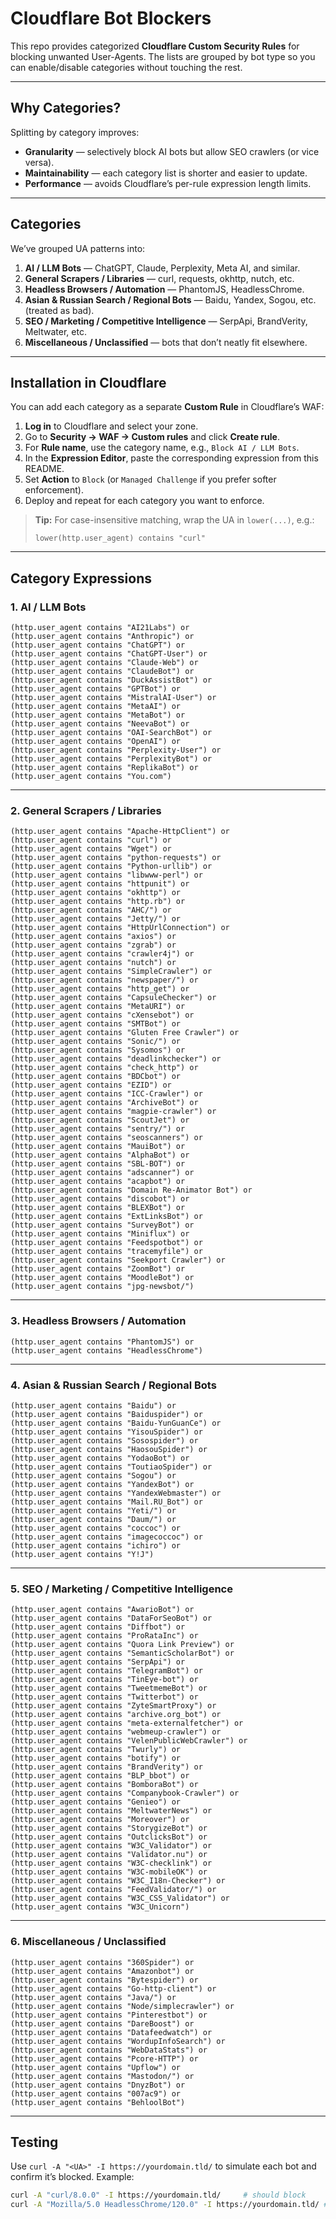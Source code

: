 # Cloudflare Bot Blockers

This repo provides categorized **Cloudflare Custom Security Rules** for blocking unwanted User-Agents.
The lists are grouped by bot type so you can enable/disable categories without touching the rest.

---

## Why Categories?

Splitting by category improves:

* **Granularity** — selectively block AI bots but allow SEO crawlers (or vice versa).
* **Maintainability** — each category list is shorter and easier to update.
* **Performance** — avoids Cloudflare’s per-rule expression length limits.

---

## Categories

We’ve grouped UA patterns into:

1. **AI / LLM Bots** — ChatGPT, Claude, Perplexity, Meta AI, and similar.
2. **General Scrapers / Libraries** — curl, requests, okhttp, nutch, etc.
3. **Headless Browsers / Automation** — PhantomJS, HeadlessChrome.
4. **Asian & Russian Search / Regional Bots** — Baidu, Yandex, Sogou, etc. (treated as bad).
5. **SEO / Marketing / Competitive Intelligence** — SerpApi, BrandVerity, Meltwater, etc.
6. **Miscellaneous / Unclassified** — bots that don’t neatly fit elsewhere.

---

## Installation in Cloudflare

You can add each category as a separate **Custom Rule** in Cloudflare’s WAF:

1. **Log in** to Cloudflare and select your zone.
2. Go to **Security → WAF → Custom rules** and click **Create rule**.
3. For **Rule name**, use the category name, e.g., `Block AI / LLM Bots`.
4. In the **Expression Editor**, paste the corresponding expression from this README.
5. Set **Action** to `Block` (or `Managed Challenge` if you prefer softer enforcement).
6. Deploy and repeat for each category you want to enforce.

> **Tip:** For case-insensitive matching, wrap the UA in `lower(...)`, e.g.:
>
> ```
> lower(http.user_agent) contains "curl"
> ```

---

## Category Expressions

### **1. AI / LLM Bots**

```
(http.user_agent contains "AI21Labs") or
(http.user_agent contains "Anthropic") or
(http.user_agent contains "ChatGPT") or
(http.user_agent contains "ChatGPT-User") or
(http.user_agent contains "Claude-Web") or
(http.user_agent contains "ClaudeBot") or
(http.user_agent contains "DuckAssistBot") or
(http.user_agent contains "GPTBot") or
(http.user_agent contains "MistralAI-User") or
(http.user_agent contains "MetaAI") or
(http.user_agent contains "MetaBot") or
(http.user_agent contains "NeevaBot") or
(http.user_agent contains "OAI-SearchBot") or
(http.user_agent contains "OpenAI") or
(http.user_agent contains "Perplexity-User") or
(http.user_agent contains "PerplexityBot") or
(http.user_agent contains "ReplikaBot") or
(http.user_agent contains "You.com")
```

---

### **2. General Scrapers / Libraries**

```
(http.user_agent contains "Apache-HttpClient") or
(http.user_agent contains "curl") or
(http.user_agent contains "Wget") or
(http.user_agent contains "python-requests") or
(http.user_agent contains "Python-urllib") or
(http.user_agent contains "libwww-perl") or
(http.user_agent contains "httpunit") or
(http.user_agent contains "okhttp") or
(http.user_agent contains "http.rb") or
(http.user_agent contains "AHC/") or
(http.user_agent contains "Jetty/") or
(http.user_agent contains "HttpUrlConnection") or
(http.user_agent contains "axios") or
(http.user_agent contains "zgrab") or
(http.user_agent contains "crawler4j") or
(http.user_agent contains "nutch") or
(http.user_agent contains "SimpleCrawler") or
(http.user_agent contains "newspaper/") or
(http.user_agent contains "http_get") or
(http.user_agent contains "CapsuleChecker") or
(http.user_agent contains "MetaURI") or
(http.user_agent contains "cXensebot") or
(http.user_agent contains "SMTBot") or
(http.user_agent contains "Gluten Free Crawler") or
(http.user_agent contains "Sonic/") or
(http.user_agent contains "Sysomos") or
(http.user_agent contains "deadlinkchecker") or
(http.user_agent contains "check_http") or
(http.user_agent contains "BDCbot") or
(http.user_agent contains "EZID") or
(http.user_agent contains "ICC-Crawler") or
(http.user_agent contains "ArchiveBot") or
(http.user_agent contains "magpie-crawler") or
(http.user_agent contains "ScoutJet") or
(http.user_agent contains "sentry/") or
(http.user_agent contains "seoscanners") or
(http.user_agent contains "MauiBot") or
(http.user_agent contains "AlphaBot") or
(http.user_agent contains "SBL-BOT") or
(http.user_agent contains "adscanner") or
(http.user_agent contains "acapbot") or
(http.user_agent contains "Domain Re-Animator Bot") or
(http.user_agent contains "discobot") or
(http.user_agent contains "BLEXBot") or
(http.user_agent contains "ExtLinksBot") or
(http.user_agent contains "SurveyBot") or
(http.user_agent contains "Miniflux") or
(http.user_agent contains "Feedspotbot") or
(http.user_agent contains "tracemyfile") or
(http.user_agent contains "Seekport Crawler") or
(http.user_agent contains "ZoomBot") or
(http.user_agent contains "MoodleBot") or
(http.user_agent contains "jpg-newsbot/")
```

---

### **3. Headless Browsers / Automation**

```
(http.user_agent contains "PhantomJS") or
(http.user_agent contains "HeadlessChrome")
```

---

### **4. Asian & Russian Search / Regional Bots**

```
(http.user_agent contains "Baidu") or
(http.user_agent contains "Baiduspider") or
(http.user_agent contains "Baidu-YunGuanCe") or
(http.user_agent contains "YisouSpider") or
(http.user_agent contains "Sosospider") or
(http.user_agent contains "HaosouSpider") or
(http.user_agent contains "YodaoBot") or
(http.user_agent contains "ToutiaoSpider") or
(http.user_agent contains "Sogou") or
(http.user_agent contains "YandexBot") or
(http.user_agent contains "YandexWebmaster") or
(http.user_agent contains "Mail.RU_Bot") or
(http.user_agent contains "Yeti/") or
(http.user_agent contains "Daum/") or
(http.user_agent contains "coccoc") or
(http.user_agent contains "imagecoccoc") or
(http.user_agent contains "ichiro") or
(http.user_agent contains "Y!J")
```

---

### **5. SEO / Marketing / Competitive Intelligence**

```
(http.user_agent contains "AwarioBot") or
(http.user_agent contains "DataForSeoBot") or
(http.user_agent contains "Diffbot") or
(http.user_agent contains "ProRataInc") or
(http.user_agent contains "Quora Link Preview") or
(http.user_agent contains "SemanticScholarBot") or
(http.user_agent contains "SerpApi") or
(http.user_agent contains "TelegramBot") or
(http.user_agent contains "TinEye-bot") or
(http.user_agent contains "TweetmemeBot") or
(http.user_agent contains "Twitterbot") or
(http.user_agent contains "ZyteSmartProxy") or
(http.user_agent contains "archive.org_bot") or
(http.user_agent contains "meta-externalfetcher") or
(http.user_agent contains "webmeup-crawler") or
(http.user_agent contains "VelenPublicWebCrawler") or
(http.user_agent contains "Twurly") or
(http.user_agent contains "botify") or
(http.user_agent contains "BrandVerity") or
(http.user_agent contains "BLP_bbot") or
(http.user_agent contains "BomboraBot") or
(http.user_agent contains "Companybook-Crawler") or
(http.user_agent contains "Genieo") or
(http.user_agent contains "MeltwaterNews") or
(http.user_agent contains "Moreover") or
(http.user_agent contains "StorygizeBot") or
(http.user_agent contains "OutclicksBot") or
(http.user_agent contains "W3C_Validator") or
(http.user_agent contains "Validator.nu") or
(http.user_agent contains "W3C-checklink") or
(http.user_agent contains "W3C-mobileOK") or
(http.user_agent contains "W3C_I18n-Checker") or
(http.user_agent contains "FeedValidator/") or
(http.user_agent contains "W3C_CSS_Validator") or
(http.user_agent contains "W3C_Unicorn")
```

---

### **6. Miscellaneous / Unclassified**

```
(http.user_agent contains "360Spider") or
(http.user_agent contains "Amazonbot") or
(http.user_agent contains "Bytespider") or
(http.user_agent contains "Go-http-client") or
(http.user_agent contains "Java/") or
(http.user_agent contains "Node/simplecrawler") or
(http.user_agent contains "Pinterestbot") or
(http.user_agent contains "DareBoost") or
(http.user_agent contains "Datafeedwatch") or
(http.user_agent contains "WordupInfoSearch") or
(http.user_agent contains "WebDataStats") or
(http.user_agent contains "Pcore-HTTP") or
(http.user_agent contains "Upflow") or
(http.user_agent contains "Mastodon/") or
(http.user_agent contains "DnyzBot") or
(http.user_agent contains "007ac9") or
(http.user_agent contains "BehloolBot")
```

---

## Testing

Use `curl -A "<UA>" -I https://yourdomain.tld/` to simulate each bot and confirm it’s blocked.
Example:

```bash
curl -A "curl/8.0.0" -I https://yourdomain.tld/     # should block
curl -A "Mozilla/5.0 HeadlessChrome/120.0" -I https://yourdomain.tld/ # should block
```

